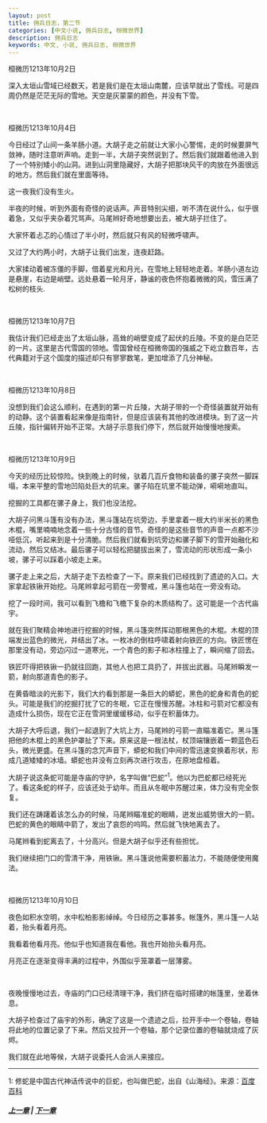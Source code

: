 ```yaml
---
layout: post
title: 佣兵日志，第二节
categories: [中文小说, 佣兵日志, 桓微世界]
description: 佣兵日志
keywords: 中文, 小说, 佣兵日志, 桓微世界
---
```


桓微历1213年10月2日

深入太垣山雪域已经数天，若是我们是在太垣山南麓，应该早就出了雪线。可是四周仍然是茫茫无际的雪地。天空是灰蒙蒙的颜色，并没有下雪。

<br>

桓微历1213年10月4日

今日经过了山间一条羊肠小道。大胡子走之前就让大家小心警惕，走的时候要屏气敛神，随时注意听声响。走到一半，大胡子突然说到了。然后我们就跟着他进入到了一个特别矮小的山洞。进到山洞里隐藏好，大胡子把那块风干的肉放在外面很远的地方。然后我们就在里面等待。

这一夜我们没有生火。

半夜的时候，听到外面有奇怪的说话声。声音特别尖细，听不清在说什么，似乎很着急，又似乎夹杂着咒骂声。马尾辫好奇地想要出去，被大胡子拦住了。

大家怀着忐忑的心情过了半小时，然后就只有风的轻微呼啸声。

又过了大约两小时，大胡子让我们出发，连夜赶路。

大家揉动着被冻僵的手脚，借着星光和月光，在雪地上轻轻地走着。羊肠小道左边是悬崖，右边是峭壁。远处悬着一轮月牙，静谧的夜色怀抱着微微的风，雪压满了松树的枝头.

<br>

桓微历1213年10月7日

我估计我们已经走出了太垣山脉，高耸的峭壁变成了起伏的丘陵。不变的是白茫茫的一片。这里是古代雪国的领地。雪国曾经在桓微帝国的强威之下屹立数百年，古代典籍对于这个国度的描述却只有寥寥数笔，更加增添了几分神秘。

<br>

桓微历1213年10月8日

没想到我们会这么顺利，在遇到的第一片丘陵，大胡子带的一个奇怪装置就开始有的动静。这个装置看起来像是指南针，但是应该装有其他的改进模块。到了这一片丘陵，指针偏转开始不正常。大胡子示意我们停下，然后就开始慢慢地搜索。

<br>

桓微历1213年10月9日

今天的经历比较惊险。快到晚上的时候，驮着几百斤食物和装备的骡子突然一脚踩塌，本来平整的雪地凹陷处巨大的坑来。骡子陷在坑里不能动弹，嗬嗬地直叫。

挖掘的工具都在骡子身上，我们也没法挖。

大胡子问黑斗篷有没有办法，黑斗篷站在坑旁边，手里拿着一根大约半米长的黑色木棍，嘴里喃喃地念着一些十分古怪的音节。奇怪的是这些音节的声音一点都不沙哑低沉，听起来到是十分清脆。然后我们就看到坑旁边和骡子脚下的雪开始融化和流动，然后又结冰。最后骡子可以轻松把腿拔出来了，雪流动的形状形成一条小坡，骡子可以踩着小坡走上来。

骡子走上来之后，大胡子走下去检查了一下。原来我们已经找到了遗迹的入口。大家拿起铁锹开始挖。马尾辫拿起弓箭在一旁警戒，黑斗篷也站在一旁没有动。

挖了一段时间，我可以看到飞檐和飞檐下复杂的木质结构了。这可能是一个古代庙宇。

就在我们聚精会神地进行挖掘的时候，黑斗篷突然挥动那根黑色的木棍。木棍的顶端发出蓝色的微光，并结出了冰。一枚冰的倒柱呼啸着射向铁匠的方向。铁匠愣在那里没有动，旁边闪过一道寒光，一个青色的影子和冰柱撞上了，瞬间缩了回去。

铁匠吓得把铁锹一扔就往回跑，其他人也把工具扔了，并拔出武器。马尾辫瞬发一箭，射向那道青色的影子。

在黄昏暗淡的光影下，我们大约看到那是一条巨大的蟒蛇，黑色的蛇身和青色的蛇头。可能是我们的挖掘打扰了它的冬眠，它正在慢慢苏醒。冰柱和弓箭对它都没有造成什么损伤，现在它正在雪洞里缓缓移动，似乎在积蓄体力。

大胡子大呼后退，我们一起退到了大坑上方，马尾辫的弓箭一直瞄准着它。黑斗篷把他的木棍上的黑色护罩扯了下来。原来这是一根法杖，杖顶端镶嵌着一颗蓝色石头，微光更盛。在黑斗篷的念咒声音下，蟒蛇和我们中间的雪迅速变换着形状，形成几道矮矮的冰墙。蟒蛇也并没有立刻再次进行攻击，在原地盘桓着。

大胡子说这条蛇可能是寺庙的守护，名字叫做“巴蛇”<sup>1</sup>。他以为巴蛇都已经死光了。看这条蛇的样子，应该还处于幼年。而且从冬眠中苏醒过来，体力没有完全恢复。

我们还在踌躇着该怎么办的时候，马尾辫瞄准蛇的眼睛，迸发出威势很大的一箭。巴蛇的黄色的眼睛中箭了，发出了哀怨的呜鸣。然后就飞快地离去了。

马尾辫看到蛇离去了，十分高兴。但是大胡子似乎还有些担忧。

我们继续把门口的雪清干净，用铁锹。黑斗篷说他需要积蓄法力，不能随便使用魔法。

<br>

桓微历1213年10月10日

夜色如积水空明，水中松柏影影绰绰。今日经历之事甚多。帐篷外，黑斗篷一人站着，抬头看着月亮。

我看着他看月亮。他似乎也知道我在看他。我也开始抬头看月亮。

月亮正在逐渐变得丰满的过程中，外围似乎笼罩着一层薄雾。

<br>

夜晚慢慢地过去，寺庙的门口已经清理干净，我们挤在临时搭建的帐篷里，坐着休息。

大胡子检查过了庙宇的外形，确定了这是一个遗迹之后，拉开手中一个卷轴，卷轴将此地的位置记录了下来。然后又拉开一个卷轴，那个记录位置的卷轴就烧成了灰烬。

我们就在此地等候，大胡子说委托人会派人来接应。

<hr>

1: 修蛇是中国古代神话传说中的巨蛇，也叫做巴蛇，出自《山海经》。来源：[百度百科](https://baike.baidu.com/item/%E4%BF%AE%E8%9B%87/6345906?fromtitle=%E5%B7%B4%E8%9B%87&fromid=2927345&type=syn)
##### [上一章](/2016/09/10/MercenarysDairy-1/) | [下一章](/2017/04/1/MercenarysDairy-3/)


